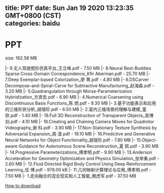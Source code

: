 
title: PPT
date: Sun Jan 19 2020 13:23:35 GMT+0800 (CST)    
categories: baidu
---

# PPT
size: 162.58 MB
 
 
|- 9.无人驾驶图形仿真平台_王立峰.pdf - 7.50 MB
|- 8.Neural Best-Buddies Sparse Cross-Domain Correspondence_Kfir Aberman.pdf - 25.70 MB
|- 7.Deep Exemplar-based Colorization_廖 菁.pdf - 4.80 MB
|- 6.DSCarver Decompose-and-Spiral-Carve for Subtractive Manufacturing_赵海森.pdf - 3.20 MB
|- 5.Quadrangulation through Morse-Parameterization Hybridization_方贤忠.pdf - 6.90 MB
|- 4.Numerical Coarsening using Discontinuous Basis Functions_陈 炯.pdf - 9.30 MB
|- 3.基于功能表示和应用的三维形状分析_胡瑞珍.pdf - 6.50 MB
|- 2.室内三维场景的理解与建模_童 欣.pdf - 1.40 MB
|- 19.Full 3D Reconstruction of Transparent Objects_吴博剑.pdf - 4.10 MB
|- 18.Creating and Chaining Camera Moves for Quadrotor Videography_谢 科.pdf - 3.90 MB
|- 17.Non-Stationary Texture Synthesis by Adversarial Expansion_周 漾.pdf - 19.10 MB
|- 16.Predictive and Generative Neural Networks for Object Functionality_胡瑞珍.pdf - 7.80 MB
|- 15.Object-aware Guidance for Autonomous Scene Reconstruction_夏 熙.pdf - 3.90 MB
|- 14.Progressive Parameterizations_傅孝明.pdf - 9.90 MB
|- 13.Anderson Acceleration for Geometry Optimization and Physics Simulation_张举勇.pdf - 2.60 MB
|- 12.Fluid Directed Rigid Body Control Using Deep Reinforcement Learning_任 博.pdf - 978.00 kB
|- 11.几何映射计算理论与应用_傅孝明.pdf - 7.50 MB
|- 1.走向融合的混合现实和人工智能_鲍虎军.pdf - 37.50 MB

[How to download](https://bpcam.bemobtrk.com/go/2ceec3aa-1ca2-46d6-b9ff-aaa5c184517c?jno=502)